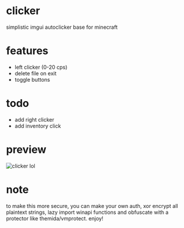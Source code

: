# clicker
simplistic imgui autoclicker base for minecraft

# features
* left clicker (0-20 cps)
* delete file on exit
* toggle buttons

# todo
* add right clicker
* add inventory click

# preview
![clicker lol](https://user-images.githubusercontent.com/45088542/111175652-dd8b0a00-8565-11eb-8f74-d83b25a9c621.png)

# note
to make this more secure, you can make your own auth, xor encrypt all plaintext strings, lazy import winapi functions and obfuscate with a protector like themida/vmprotect. enjoy!
